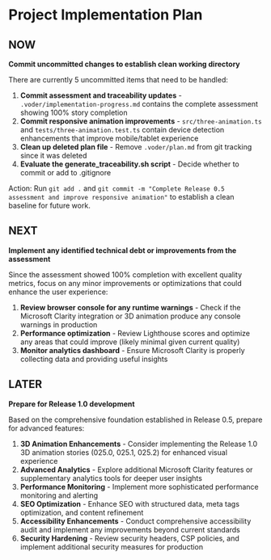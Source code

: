 # Project Implementation Plan

## NOW

**Commit uncommitted changes to establish clean working directory**

There are currently 5 uncommitted items that need to be handled:

1. **Commit assessment and traceability updates** - `.voder/implementation-progress.md` contains the complete assessment showing 100% story completion
2. **Commit responsive animation improvements** - `src/three-animation.ts` and `tests/three-animation.test.ts` contain device detection enhancements that improve mobile/tablet experience
3. **Clean up deleted plan file** - Remove `.voder/plan.md` from git tracking since it was deleted
4. **Evaluate the generate_traceability.sh script** - Decide whether to commit or add to .gitignore

Action: Run `git add .` and `git commit -m "Complete Release 0.5 assessment and improve responsive animation"` to establish a clean baseline for future work.

## NEXT

**Implement any identified technical debt or improvements from the assessment**

Since the assessment showed 100% completion with excellent quality metrics, focus on any minor improvements or optimizations that could enhance the user experience:

1. **Review browser console for any runtime warnings** - Check if the Microsoft Clarity integration or 3D animation produce any console warnings in production
2. **Performance optimization** - Review Lighthouse scores and optimize any areas that could improve (likely minimal given current quality)
3. **Monitor analytics dashboard** - Ensure Microsoft Clarity is properly collecting data and providing useful insights

## LATER

**Prepare for Release 1.0 development**

Based on the comprehensive foundation established in Release 0.5, prepare for advanced features:

1. **3D Animation Enhancements** - Consider implementing the Release 1.0 3D animation stories (025.0, 025.1, 025.2) for enhanced visual experience
2. **Advanced Analytics** - Explore additional Microsoft Clarity features or supplementary analytics tools for deeper user insights  
3. **Performance Monitoring** - Implement more sophisticated performance monitoring and alerting
4. **SEO Optimization** - Enhance SEO with structured data, meta tags optimization, and content refinement
5. **Accessibility Enhancements** - Conduct comprehensive accessibility audit and implement any improvements beyond current standards
6. **Security Hardening** - Review security headers, CSP policies, and implement additional security measures for production